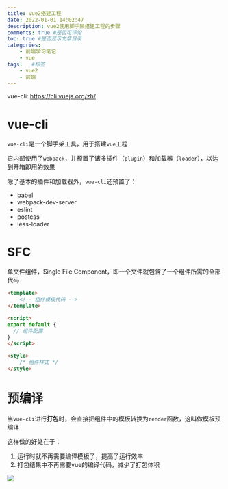 ```yaml
---
title: vue2搭建工程
date: 2022-01-01 14:02:47
description: vue2使用脚手架搭建工程的步骤
comments: true #是否可评论
toc: true #是否显示文章目录
categories: 
	- 前端学习笔记 
	- vue
tags:   #标签
	- vue2
	- 前端
---
```




vue-cli: https://cli.vuejs.org/zh/

# vue-cli

`vue-cli`是一个脚手架工具，用于搭建`vue`工程

它内部使用了`webpack`，并预置了诸多插件（`plugin`）和加载器（`loader`），以达到开箱即用的效果

除了基本的插件和加载器外，`vue-cli`还预置了：

- babel
- webpack-dev-server
- eslint
- postcss
- less-loader

# SFC

单文件组件，Single File Component，即一个文件就包含了一个组件所需的全部代码

```html
<template>
	<!-- 组件模板代码 -->
</template>

<script>
export default {
  // 组件配置
}
</script>

<style>
	/* 组件样式 */
</style>
```



# 预编译

当`vue-cli`进行**打包**时，会直接把组件中的模板转换为`render`函数，这叫做模板预编译

这样做的好处在于：

1. 运行时就不再需要编译模板了，提高了运行效率
2. 打包结果中不再需要vue的编译代码，减少了打包体积

![](/images/vue2/vue2搭建工程-SFC.jpg)
